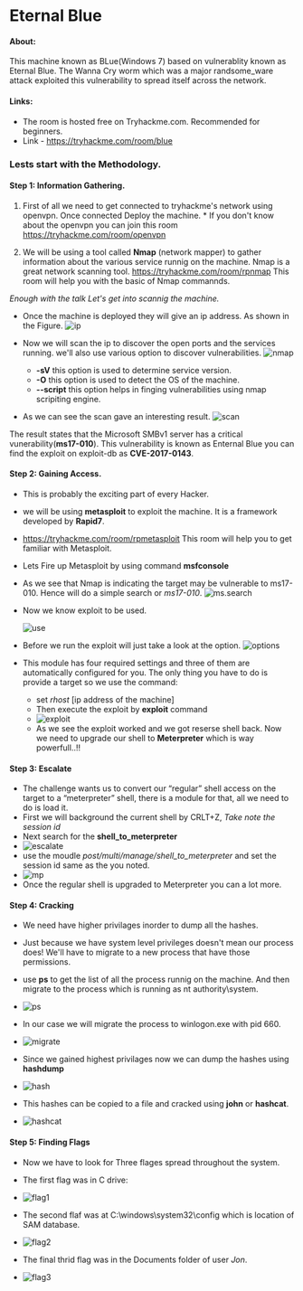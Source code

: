 # Eternal Blue 
#### About: 
  This machine known as BLue(Windows 7) based on vulnerablity known as Eternal Blue. The Wanna Cry worm which was a major randsome_ware attack exploited this vulnerability to spread itself across the network.
#### Links: 
* The room is hosted free on Tryhackme.com. Recommended for beginners.
* Link - https://tryhackme.com/room/blue

### Lests start with the Methodology.

#### Step 1: Information Gathering.
1. First of all we need to get connected to tryhackme's network using openvpn. Once connected Deploy the machine. *
If you don't know about the openvpn you can join this room https://tryhackme.com/room/openvpn

2. We will be using a tool called **Nmap** (network mapper) to gather information about the various service runnig on the machine.
Nmap is a great network scanning tool. https://tryhackme.com/room/rpnmap This room will help you with the basic of Nmap commannds.  

*Enough with the talk Let's get into scannig the machine.*
 
* Once the machine is deployed they will give an ip address. As shown in the Figure.
  ![ip](https://github.com/MaheshDuvaka/TryHackMe/blob/master/Eternal_Blue/images/ip.PNG)

* Now we will scan the ip to discover the open ports and the services running. we'll also use various option to discover vulnerabilities.
    ![nmap](https://github.com/MaheshDuvaka/TryHackMe/blob/master/Eternal_Blue/images/nmap.PNG)
  * **-sV** this option is used to determine service version.
  * **-O** this option is used to detect the OS of the machine.
  * **--script** this option helps in finging vulnerabilities using nmap scripiting engine.
* As we can see the scan gave an interesting result.
 ![scan](https://github.com/MaheshDuvaka/TryHackMe/blob/master/Eternal_Blue/images/scan.png)

The result states that the Microsoft SMBv1 server has a critical vunerability(**ms17-010**).
This vulnerability is known as Enternal Blue you can find the exploit on exploit-db as **CVE-2017-0143**.

#### Step 2: Gaining Access.

* This is probably the exciting part of every Hacker.
* we will be using **metasploit** to exploit the machine. It is a framework developed by **Rapid7**.
* https://tryhackme.com/room/rpmetasploit This room will help you to get familiar with Metasploit.
* Lets Fire up Metasploit by using command **msfconsole**
* As we see that Nmap is indicating the target may be vulnerable to ms17-010. Hence will do a simple search or *ms17-010*.
![ms.search](https://github.com/MaheshDuvaka/TryHackMe/blob/master/Eternal_Blue/images/ms.search.png)

* Now we know exploit to be used.

  ![use](https://github.com/MaheshDuvaka/TryHackMe/blob/master/Eternal_Blue/images/use.exploit.PNG)
* Before we run the exploit will just take a look at the option. 
 ![options](https://github.com/MaheshDuvaka/TryHackMe/blob/master/Eternal_Blue/images/options.PNG)

* This module has four required settings and three of them are automatically configured for you. The only thing you have to do is provide a target so we use the command:
  * set *rhost* [ip address of the machine] 
  * Then execute the exploit by **exploit** command
  * ![exploit](https://github.com/MaheshDuvaka/TryHackMe/blob/master/Eternal_Blue/images/exploit.PNG)
  * As we see the exploit worked and we got reserse shell back. Now we need to upgrade our shell to **Meterpreter** which is way powerfull..!!
#### Step 3: Escalate
  * The challenge wants us to convert our “regular” shell access on the target to a “meterpreter” shell, there is a module for that, all we need to do is load it.
  * First we will background the current shell by CRLT+Z, *Take note the session id*
  * Next search for the **shell_to_meterpreter**
  * ![escalate](https://github.com/MaheshDuvaka/TryHackMe/blob/master/Eternal_Blue/images/escalate.PNG)
  * use the moudle *post/multi/manage/shell_to_meterpreter* and set the session id same as the you noted.
  * ![mp](https://github.com/MaheshDuvaka/TryHackMe/blob/master/Eternal_Blue/images/meterpreter.PNG) 
  * Once the regular shell is upgraded to Meterpreter you can a lot more.
#### Step 4: Cracking
  * We need have higher privilages inorder to dump all the hashes.
  * Just because we have system level privileges doesn't mean our process does! We'll have to migrate to a new process that have those permissions.
  * use **ps** to get the list of all the process runnig on the machine. And then migrate to the process which is running as nt authority\system.
  * ![ps](https://github.com/MaheshDuvaka/TryHackMe/blob/master/Eternal_Blue/images/ps.list.PNG)
  
  * In our case we will migrate the process to winlogon.exe with pid 660.
  * ![migrate](https://github.com/MaheshDuvaka/TryHackMe/blob/master/Eternal_Blue/images/migrate.PNG)
  * Since we gained highest privilages now we can dump the hashes using **hashdump**
  * ![hash](https://github.com/MaheshDuvaka/TryHackMe/blob/master/Eternal_Blue/images/hash.PNG)
  
  * This hashes can be copied to a file and cracked using **john** or **hashcat**.
  * ![hashcat](https://github.com/MaheshDuvaka/TryHackMe/blob/master/Eternal_Blue/images/hashcat.PNG)
  
#### Step 5: Finding Flags 
  * Now we have to look for Three flages spread throughout the system.
  * The first flag was in C drive:
  * ![flag1](https://github.com/MaheshDuvaka/TryHackMe/blob/master/Eternal_Blue/images/flag1.PNG)
  
  * The second flaf was at C:\windows\system32\config which is location of SAM database.
  * ![flag2](https://github.com/MaheshDuvaka/TryHackMe/blob/master/Eternal_Blue/images/flag2.PNG)
  
  * The final thrid flag was in the Documents folder of user *Jon*.
  * ![flag3](https://github.com/MaheshDuvaka/TryHackMe/blob/master/Eternal_Blue/images/flag3.PNG)
